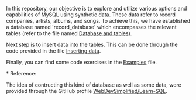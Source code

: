 <p>In this repository, our objective is to explore and utilize various options and capabilities of MySQL using synthetic data. 
These data refer to record companies, artists, albums, and songs. To achieve this, we have established a database named 'record_database'
which encompasses the relevant tables (refer to the file named <a href -"https://github.com/VasilisPappas/SQL/blob/main/Database%20and%20tables"> Database and tables</a>).</p>
<p>Next step is to insert data into the tables. This can be done through the code provided in the file <a href -"https://github.com/VasilisPappas/SQL/blob/main/Inserting%20data"> Inserting data</a>.</p>
<p>Finally, you can find some code exercises in the  <a href -"https://github.com/VasilisPappas/SQL/blob/main/Examples.md"> Examples</a> file.</p>

<p></p>
<p>* Reference:</p> 
<p>The idea of contructing this kind of database as well as some data, were provided through the GitHub profile <a href -"https://www.youtube.com/"> WebDevSimplified/Learn-SQL</a>.
</p>

